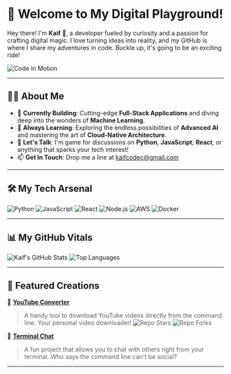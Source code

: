 #   🌟 Welcome to My Digital Playground!

Hey there! I'm **Kaif** 👋, a developer fueled by curiosity and a passion for crafting digital magic. I love turning ideas into reality, and my GitHub is where I share my adventures in code. Buckle up, it's going to be an exciting ride!

![Code in Motion](https://media.tenor.com/GfSX-u7VGM4AAAAd/coding.gif)


---

##   🧑‍💻 About Me

-   🔭 **Currently Building**: Cutting-edge **Full-Stack Applications** and diving deep into the wonders of **Machine Learning**.
-   🌱 **Always Learning**: Exploring the endless possibilities of **Advanced AI** and mastering the art of **Cloud-Native Architecture**.
-   💬 **Let's Talk**: I'm game for discussions on **Python**, **JavaScript**, **React**, or anything that sparks your tech interest!
-   📫 **Get In Touch**: Drop me a line at [kaifcodec@gmail.com](mailto:kaifcodec@gmail.com)


---

##   🛠️ My Tech Arsenal

![Python](https://img.shields.io/badge/-Python-3776AB?style=for-the-badge&logo=python&logoColor=white)
![JavaScript](https://img.shields.io/badge/-JavaScript-F7DF1E?style=for-the-badge&logo=javascript&logoColor=black)
![React](https://img.shields.io/badge/-React-61DAFB?style=for-the-badge&logo=react&logoColor=black)
![Node.js](https://img.shields.io/badge/-Node.js-339933?style=for-the-badge&logo=node.js&logoColor=white)
![AWS](https://img.shields.io/badge/-AWS-232F3E?style=for-the-badge&logo=amazon-aws&logoColor=white)
![Docker](https://img.shields.io/badge/-Docker-2496ED?style=for-the-badge&logo=docker&logoColor=white)

---

##   📊 My GitHub Vitals

![Kaif's GitHub Stats](https://github-readme-stats.vercel.app/api?username=kaifcodec&show_icons=true&theme=radical)
![Top Languages](https://github-readme-stats.vercel.app/api/top-langs/?username=kaifcodec&layout=compact&theme=radical)

---

##   🌟 Featured Creations


🎯 **[YouTube Converter](https://github.com/kaifcodec/ytconverter.git)**

>   A handy tool to download YouTube videos directly from the command line. Your personal video downloader!
>   ![Repo Stars](https://img.shields.io/github/stars/kaifcodec/ytconverter?style=social)
>   ![Repo Forks](https://img.shields.io/github/forks/kaifcodec/ytconverter?style=social)

🎯 **[Terminal Chat](https://github.com/kaifcodec/Term-chat.git)**

>   A fun project that allows you to chat with others right from your terminal. Who says the command line can't be social?

---



